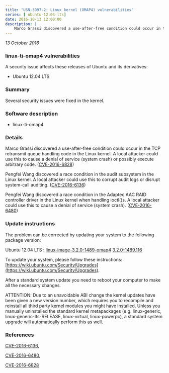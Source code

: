 ```yaml
---
title: "USN-3097-2: Linux kernel (OMAP4) vulnerabilities"
series: [ ubuntu-12.04-lts]
date: 2016-10-13 12:00:00
description: |
    Marco Grassi discovered a use-after-free condition could occur in the TCP retransmit queue handling code in the Linux kernel. A local attacker could use this to cause a denial of service (system crash) or possibly execute arbitrary code. ([CVE-2016-6828](http://people.ubuntu.com/~ubuntu-security/cve/CVE-2016-6828))
--- 
```

 
 

*13 October 2016*

### linux-ti-omap4 vulnerabilities

A security issue affects these releases of Ubuntu and its derivatives:

* Ubuntu 12.04 LTS

### Summary

Several security issues were fixed in the kernel. 

### Software description

* linux-ti-omap4 

### Details

Marco Grassi discovered a use-after-free condition could occur in the TCP retransmit queue handling code in the Linux kernel. A local attacker could use this to cause a denial of service (system crash) or possibly execute arbitrary code. ([CVE-2016-6828](http://people.ubuntu.com/~ubuntu-security/cve/CVE-2016-6828))

Pengfei Wang discovered a race condition in the audit subsystem in the Linux kernel. A local attacker could use this to corrupt audit logs or disrupt system-call auditing. ([CVE-2016-6136](http://people.ubuntu.com/~ubuntu-security/cve/CVE-2016-6136))

Pengfei Wang discovered a race condition in the Adaptec AAC RAID controller driver in the Linux kernel when handling ioctl()s. A local attacker could use this to cause a denial of service (system crash). ([CVE-2016-6480](http://people.ubuntu.com/~ubuntu-security/cve/CVE-2016-6480)) 

### Update instructions

The problem can be corrected by updating your system to the following package version:

Ubuntu 12.04 LTS
 : [linux-image-3.2.0-1489-omap4](https://launchpad.net/ubuntu/+source/linux-ti-omap4) <span> [3.2.0-1489.116](https://launchpad.net/ubuntu/+source/linux-ti-omap4/3.2.0-1489.116) </span> 

To update your system, please follow these instructions: [https://wiki.ubuntu.com/Security/Upgrades](https://wiki.ubuntu.com/Security/Upgrades).

After a standard system update you need to reboot your computer to make all the necessary changes.

ATTENTION: Due to an unavoidable ABI change the kernel updates have been given a new version number, which requires you to recompile and reinstall all third party kernel modules you might have installed. Unless you manually uninstalled the standard kernel metapackages (e.g. linux-generic, linux-generic-lts-RELEASE, linux-virtual, linux-powerpc), a standard system upgrade will automatically perform this as well. 

### References

 
 [CVE-2016-6136](http://people.ubuntu.com/~ubuntu-security/cve/CVE-2016-6136), 

 [CVE-2016-6480](http://people.ubuntu.com/~ubuntu-security/cve/CVE-2016-6480), 

 [CVE-2016-6828](http://people.ubuntu.com/~ubuntu-security/cve/CVE-2016-6828)
 


